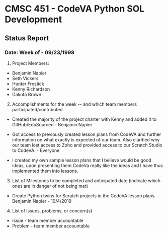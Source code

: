 # CMSC 451 - CodeVA Python SOL Development
## Status Report
### Date: Week of - 09/23/1998
1. Project Members:
  * Benjamin Napier
  * Seth Vickers
  * Hunter Frostick
  * Kenny Richardson
  * Dakota Brown
2. Accomplishments for the week -- and which team members participated/contributed
  * Created the majority of the project charter with Kenny and added it to GitHub/EduSourced - Benjamin Napier
  * Got access to previously created lesson plans from CodeVA and further information on what exactly is expected of our team.
    Also clarified why our team lost access to Zoho and provided access to our Scratch Studio to CodeVA. - Everyone
    
  * I created my own sample lesson plans that I believe would be good ideas, upon presenting them CodeVa really like the ideas and I           have thus implemented them into lessons.
    
3. List of Milestones to be completed and anticipated date (indicate which ones are in danger of not being met)
  * Create Python twins for Scratch projects in the CodeVA lesson plans. - Benjamin Napier - 10/4/2019
4. List of issues, problems, or concern(s)
  * Issue - team member accountable
  * Problem - team member accountable
